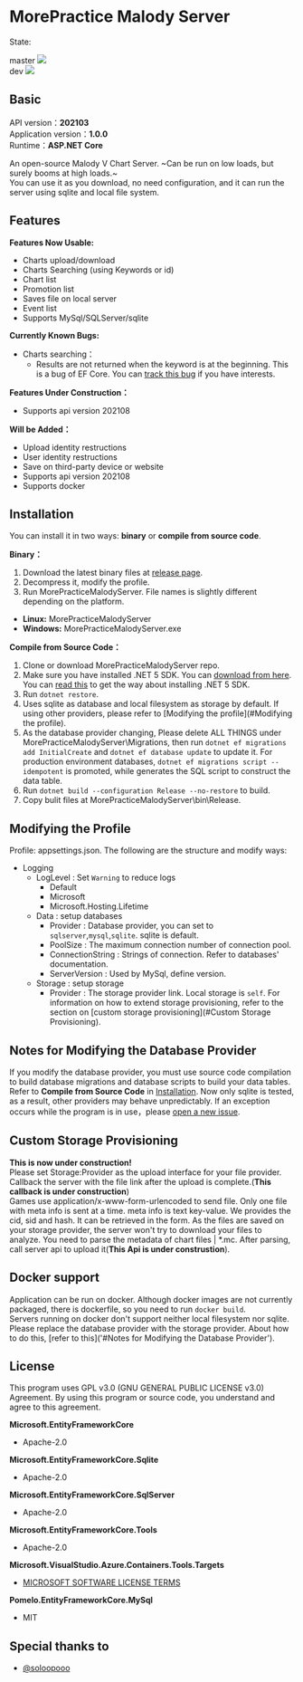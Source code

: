 # MorePractice Malody Server

<p>
State:
<div>master
<a href="https://github.com/RhythmCodec/MorePracticeMalodyServer/actions/workflows/build.yml?query=branch%3Amaster">
<img src="https://github.com/RhythmCodec/MorePracticeMalodyServer/actions/workflows/build.yml/badge.svg?branch=master">
</a>
</div>
<div>dev
<a href="https://github.com/RhythmCodec/MorePracticeMalodyServer/actions/workflows/build.yml?query=branch%3Adev">
<img src="https://github.com/RhythmCodec/MorePracticeMalodyServer/actions/workflows/build.yml/badge.svg?branch=dev">
</a>
</div>
</p>

## Basic

API version：**202103**  
Application version：**1.0.0**  
Runtime：**ASP.NET Core**

An open-source Malody V Chart Server. ~Can be run on low loads, but surely booms at high loads.~  
You can use it as you download, no need configuration, and it can run the server using sqlite and local file system.

## Features

**Features Now Usable:**  
* Charts upload/download
* Charts Searching (using Keywords or id) 
* Chart list
* Promotion list
* Saves file on local server  
* Event list
* Supports MySql/SQLServer/sqlite

**Currently Known Bugs:**
* Charts searching：  
  * Results are not returned when the keyword is at the beginning. This is a bug of EF Core. You can [track this bug](https://github.com/dotnet/efcore/issues/25644) if you have interests.

**Features Under Construction：**
* Supports api version 202108

**Will be Added：**
* Upload identity restructions
* User identity restructions
* Save on third-party device or website
* Supports api version 202108
* Supports docker

## Installation

You can install it in two ways: **binary** or **compile from source code**.

**Binary：**  
1. Download the latest binary files at [release page](https://github.com/RhythmCodec/MorePracticeMalodyServer/releases).
2. Decompress it, modify the profile.
3. Run MorePracticeMalodyServer. File names is slightly different depending on the platform.
  - **Linux:** MorePracticeMalodyServer
  - **Windows:** MorePracticeMalodyServer.exe
 
**Compile from Source Code：**  
1. Clone or download MorePracticeMalodyServer repo.
2. Make sure you have installed .NET 5 SDK. You can [download from here](https://dotnet.microsoft.com/download/dotnet/5.0). You can [read this](https://docs.microsoft.com/en-us/dotnet/core/install/) to get the way about installing .NET 5 SDK.
3. Run `dotnet restore`.
4. Uses sqlite as database and local filesystem as storage by default. If using other providers, please refer to [Modifying the profile](#Modifying the profile).
5. As the database provider changing, Please delete ALL THINGS under MorePracticeMalodyServer\Migrations, then run `dotnet ef migrations add InitialCreate` and `dotnet ef database update` to update it. For production environment databases, `dotnet ef migrations script --idempotent` is promoted, while generates the SQL script to construct the data table.
6. Run `dotnet build --configuration Release --no-restore` to build.
7. Copy bulit files at MorePracticeMalodyServer\bin\Release. 

## Modifying the Profile

Profile: appsettings.json. The following are the structure and modify ways:
* Logging
  * LogLevel : Set `Warning` to reduce logs
    * Default
    * Microsoft
    * Microsoft.Hosting.Lifetime
  * Data : setup databases
    * Provider : Database provider, you can set to `sqlserver`,`mysql`,`sqlite`. sqlite is default.
    * PoolSize : The maximum connection number of connection pool.
    * ConnectionString : Strings of connection. Refer to databases' documentation.
    * ServerVersion : Used by MySql, define version.
  * Storage : setup storage
    * Provider : The storage provider link. Local storage is `self`. For information on how to extend storage provisioning, refer to the section on [custom storage provisioning](#Custom Storage Provisioning).

## Notes for Modifying the Database Provider

If you modify the database provider, you must use source code compilation to build database migrations and database scripts to build your data tables.  
Refer to **Compile from Source Code** in [Installation](#Installation).
Now only sqlite is tested, as a result, other providers may behave unpredictably. If an exception occurs while the program is in use，please [open a new issue](https://github.com/RhythmCodec/MorePracticeMalodyServer/issues/new/choose).

## Custom Storage Provisioning

**This is now under construction!**  
Please set Storage:Provider as the upload interface for your file provider.
Callback the server with the file link after the upload is complete.(**This callback is under construction**)  
Games use application/x-www-form-urlencoded to send file. Only one file with meta info is sent at a time.
meta info is text key-value. We provides the cid, sid and hash. It can be retrieved in the form.
As the files are saved on your storage provider, the server won't try to download your files to analyze. You need to parse the metadata of chart files | *.mc.
After parsing, call server api to upload it(**This Api is under construstion**).

## Docker support

Application can be run on docker. Although docker images are not currently packaged, there is dockerfile, so you need to run `docker build`.  
Servers running on docker don't support neither local filesystem nor sqlite. Please replace the database provider with the storage provider. About how to do this, [refer to this]('#Notes for Modifying the Database Provider').

## License

This program uses GPL v3.0 (GNU GENERAL PUBLIC LICENSE v3.0) Agreement. By using this program or source code, you understand and agree to this agreement.

**Microsoft.EntityFrameworkCore**
* Apache-2.0

**Microsoft.EntityFrameworkCore.Sqlite**
* Apache-2.0

**Microsoft.EntityFrameworkCore.SqlServer**
* Apache-2.0

**Microsoft.EntityFrameworkCore.Tools**
* Apache-2.0

**Microsoft.VisualStudio.Azure.Containers.Tools.Targets**
* [MICROSOFT SOFTWARE LICENSE TERMS](https://www.nuget.org/packages/Microsoft.VisualStudio.Azure.Containers.Tools.Targets/1.11.1/license)

**Pomelo.EntityFrameworkCore.MySql**
* MIT

## Special thanks to
* [@soloopooo](https://github.com/soloopooo)